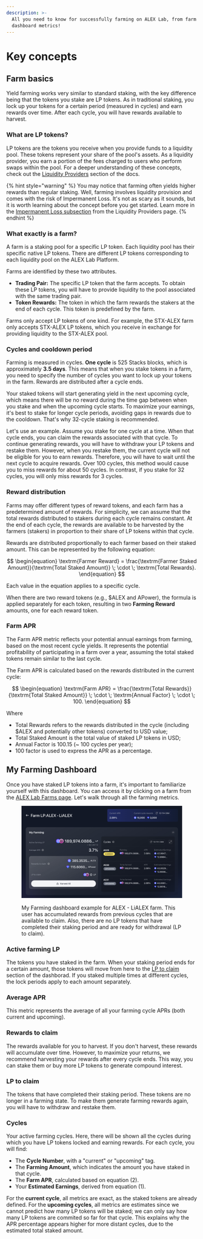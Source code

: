 ```yaml
---
description: >-
  All you need to know for successfully farming on ALEX Lab, from farm basics to
  dashboard metrics!
---
```


# Key concepts

## Farm basics

Yield farming works very similar to standard staking, with the key difference being that the tokens you stake are LP tokens. As in traditional staking, you lock up your tokens for a certain period (measured in cycles) and earn rewards over time. After each cycle, you will have rewards available to harvest.

### What are LP tokens?

LP tokens are the tokens you receive when you provide funds to a liquidity pool. These tokens represent your share of the pool's assets. As a liquidity provider, you earn a portion of the fees charged to users who perform swaps within the pool. For a deeper understanding of these concepts, check out the [Liquidity Providers](../liquidity-providers/) section of the docs.

{% hint style="warning" %}
You may notice that farming often yields higher rewards than regular staking. Well, farming involves liquidity provision and comes with the risk of Impermanent Loss. It's not as scary as it sounds, but it is worth learning about the concept before you get started. Learn more in the [Impermanent Loss subsection](../liquidity-providers/key-concepts.md#impermanent-loss) from the Liquidity Providers page.
{% endhint %}

### What exactly is a farm?

A farm is a staking pool for a specific LP token. Each liquidity pool has their specific native LP tokens. There are different LP tokens corresponding to each liquidity pool on the ALEX Lab Platform.

Farms are identified by these two attributes.

* **Trading Pair:** The specific LP token that the farm accepts. To obtain these LP tokens, you will have to provide liquidity to the pool associated with the same trading pair.
* **Token Rewards:** The token in which the farm rewards the stakers at the end of each cycle. This token is predefined by the farm.

Farms only accept LP tokens of one kind. For example, the STX-ALEX farm only accepts STX-ALEX LP tokens, which you receive in exchange for providing liquidity to the STX-ALEX pool.

### Cycles and cooldown period

Farming is measured in cycles. **One cycle** is 525 Stacks blocks, which is approximately **3.5 days**. This means that when you stake tokens in a farm, you need to specify the number of cycles you want to lock up your tokens in the farm. Rewards are distributed after a cycle ends.

Your staked tokens will start generating yield in the next upcoming cycle, which means there will be no reward during the time gap between when you stake and when the upcoming cycle starts. To maximize your earnings, it's best to stake for longer cycle periods, avoiding gaps in rewards due to the cooldown. That's why 32-cycle staking is recommended.

Let's use an example. Assume you stake for one cycle at a time. When that cycle ends, you can claim the rewards associated with that cycle. To continue generating rewards, you will have to withdraw your LP tokens and restake them. However, when you restake them, the current cycle will not be eligible for you to earn rewards. Therefore, you will have to wait until the next cycle to acquire rewards. Over 100 cycles, this method would cause you to miss rewards for about 50 cycles. In contrast, if you stake for 32 cycles, you will only miss rewards for 3 cycles.

### Reward distribution

Farms may offer different types of reward tokens, and each farm has a predetermined amount of rewards. For simplicity, we can assume that the total rewards distributed to stakers during each cycle remains constant. At the end of each cycle, the rewards are available to be harvested by the farmers (stakers) in proportion to their share of LP tokens within that cycle.

Rewards are distributed proportionally to each farmer based on their staked amount. This can be represented by the following equation:

$$
\begin{equation} \textrm{Farmer Reward} = \frac{\textrm{Farmer Staked Amount}}{\textrm{Total Staked Amount}} \; \cdot \; \textrm{Total Rewards}. \end{equation}
$$

Each value in the equation applies to a specific cycle.

When there are two reward tokens (e.g., $ALEX and APower), the formula is applied separately for each token, resulting in two **Farming Reward** amounts, one for each reward token.

### Farm APR

The Farm APR metric reflects your potential annual earnings from farming, based on the most recent cycle yields. It represents the potential profitability of participating in a farm over a year, assuming the total staked tokens remain similar to the last cycle.

The Farm APR is calculated based on the rewards distributed in the current cycle:

$$
\begin{equation} \textrm{Farm APR} = \frac{\textrm{Total Rewards}}{\textrm{Total Staked Amount}} \; \cdot \; \textrm{Annual Factor} \; \cdot \; 100. \end{equation}
$$

Where

* Total Rewards refers to the rewards distributed in the cycle (including $ALEX and potentially other tokens) converted to USD value;
* Total Staked Amount is the total value of staked LP tokens in USD;
* Annual Factor is 100.15 (\~ 100 cycles per year);
* 100 factor is used to express the APR as a percentage.

## My Farming Dashboard

Once you have staked LP tokens into a farm, it's important to familiarize yourself with this dashboard. You can access it by clicking on a farm from the [ALEX Lab Farms page](https://app.alexlab.co/farm). Let's walk through all the farming metrics.

<figure><img src="../../.gitbook/assets/farming/my-farming-dashboard-example.png" alt=""><figcaption><p>My Farming dashboard example for ALEX - LiALEX farm. This user has accumulated rewards from previous cycles that are available to claim. Also, there are no LP tokens that have completed their staking period and are ready for withdrawal (LP to claim).</p></figcaption></figure>

### Active farming LP

The tokens you have staked in the farm. When your staking period ends for a certain amount, those tokens will move from here to the [LP to claim](key-concepts.md#lp-to-claim) section of the dashborad. If you staked multiple times at different cycles, the lock periods apply to each amount separately.

### Average APR

This metric represents the average of all your farming cycle APRs (both current and upcoming).

### Rewards to claim

The rewards available for you to harvest. If you don't harvest, these rewards will accumulate over time. However, to maximize your returns, we recommend harvesting your rewards after every cycle ends. This way, you can stake them or buy more LP tokens to generate compound interest.

### LP to claim

The tokens that have completed their staking period. These tokens are no longer in a farming state. To make them generate farming rewards again, you will have to withdraw and restake them.

### Cycles

Your active farming cycles. Here, there will be shown all the cycles during which you have LP tokens locked and earning rewards. For each cycle, you will find:

* The **Cycle Number**, with a "current" or "upcoming" tag.
* The **Farming Amount**, which indicates the amount you have staked in that cycle.
* The **Farm APR**, calculated based on equation (2).
* Your **Estimated Earnings**, derived from equation (1).

For the **current cycle**, all metrics are exact, as the staked tokens are already defined. For the **upcoming cycles**, all metrics are estimates since we cannot predict how many LP tokens will be staked; we can only say how many LP tokens are commited so far for that cycle. This explains why the APR percentage appears higher for more distant cycles, due to the estimated total staked amount.
